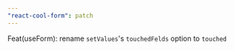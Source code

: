 ```yaml
---
"react-cool-form": patch
---
```


Feat(useForm): rename `setValues`'s `touchedFelds` option to `touched`
